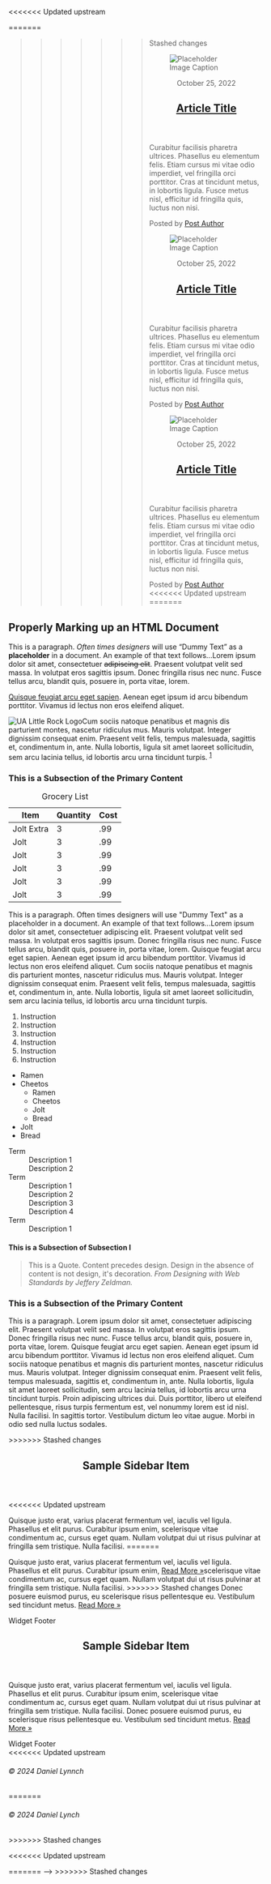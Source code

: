 <<<<<<< Updated upstream
<!DOCTYPE html>
=======
<!-- <!DOCTYPE html>
>>>>>>> Stashed changes
<html lang="en">
<head>
  <title>Web Technologies - CSS Demo</title>
  <meta charset="UTF-8">
  <meta name="description" content="Keyword rich narrative on site purpose">
  <meta name="author" content="Thomas Wallace">
  <link rel="preconnect" href="https://fonts.googleapis.com">
  <link rel="preconnect" href="https://fonts.gstatic.com" crossorigin>
  <link href="https://fonts.googleapis.com/css2?family=Gabarito:wght@400..900&display=swap" rel="stylesheet">
</head>
<body>
  <main>
    <header role="banner" class="primary">
      <div class="hgroup">
        <h1><a href="index.html">Building the Modern Web</a></h1>
        <h2>HTML5, CSS, JavaScript Fundamentals</h2>
      </div>
      <nav role="navigation">
        <ul>
          <li><a href="https://ualr.edu/">UA Little Rock</a></li>
          <li><a href="http://learn.shayhowe.com/html-css/getting-to-know-html/">HTML5 & CSS Lessons</a></li>
          <li><a href="http://www.csszengarden.com/">CSS Zen Garden</a></li>
        </ul>
      </nav>
    </header>
    <section id="content" class="container">
      <h2>Introduction to Web Design</h2>
      <p>Integer pretium fringilla mauris, sed cursus purus consectetur eu. Donec vitae placerat enim. Nam dictum purus nec diam pharetra, in accumsan ipsum commodo. In varius ligula posuere, sodales erat nec, tempus purus. Quisque eu posuere arcu, ut pellentesque
        dui. Nam pretium, leo et sollicitudin mollis, sapien mi ultricies tortor, in placerat lectus odio a nisl. Suspendisse feugiat magna id mollis auctor. Nullam neque sem, hendrerit vitae metus at, vestibulum aliquet metus. Quisque dapibus ultrices
        pulvinar. Aliquam condimentum sapien lorem, in egestas ipsum rhoncus sed. Vivamus congue et eros in cursus. Donec elementum quam sit amet feugiat volutpat. Vestibulum varius laoreet turpis id efficitur. Proin scelerisque volutpat lectus, at fermentum
        dui euismod sed. In efficitur felis risus, at tempor risus aliquam vel.</p>
      <h3>An Additional Content Heading</h3>
      <p>Integer pretium fringilla mauris, sed cursus purus consectetur eu. Donec vitae placerat enim. Nam dictum purus nec diam pharetra, in accumsan ipsum commodo. In varius ligula posuere, sodales erat nec, tempus purus. Quisque eu posuere arcu, ut pellentesque
        dui. Nam pretium, leo et sollicitudin mollis, sapien mi ultricies tortor, in placerat lectus odio a nisl. Suspendisse feugiat magna id mollis auctor. Nullam neque sem, hendrerit vitae metus at, vestibulum aliquet metus. Quisque dapibus ultrices
        pulvinar. Aliquam condimentum sapien lorem, in egestas ipsum rhoncus sed. Vivamus congue et eros in cursus. Donec elementum quam sit amet feugiat volutpat. Vestibulum varius laoreet turpis id efficitur. Proin scelerisque volutpat lectus, at fermentum
        dui euismod sed. In efficitur felis risus, at tempor risus aliquam vel.</p>
    </section>
    <section id="blog" class="container">
<<<<<<< Updated upstream
      <h2>Recent Posts</h2>
=======
      <!--<h2>Recent Posts</h2>-->
>>>>>>> Stashed changes
      <article class="post">
        <figure>
          <img src="https://via.placeholder.com/300x200" alt="Placeholder">
          <figcaption>Image Caption</figcaption>
        </figure>
        <header>
          <time class="post-date" datetime="2022-10-25">October 25, 2022</time>
          <h2> <a href="#" rel="bookmark" title="link to this post">Article Title</a> </h2>
        </header>
        <div class="post-content">
          <p>Curabitur facilisis pharetra ultrices. Phasellus eu elementum felis. Etiam cursus mi vitae odio imperdiet, vel fringilla orci porttitor. Cras at tincidunt metus, in lobortis ligula. Fusce metus nisl, efficitur id fringilla quis, luctus non nisi.
          </p>
        </div>
        <footer class="post-meta"> Posted by <a href="#">Post Author</a></footer>
      </article>
      <article class="post">
        <figure>
          <img src="https://via.placeholder.com/300x200" alt="Placeholder">
          <figcaption>Image Caption</figcaption>
        </figure>
        <header>
          <time class="post-date" datetime="2022-10-25">October 25, 2022</time>
          <h2> <a href="#" rel="bookmark" title="link to this post">Article Title</a> </h2>
        </header>
        <div class="post-content">
          <p>Curabitur facilisis pharetra ultrices. Phasellus eu elementum felis. Etiam cursus mi vitae odio imperdiet, vel fringilla orci porttitor. Cras at tincidunt metus, in lobortis ligula. Fusce metus nisl, efficitur id fringilla quis, luctus non nisi.
          </p>
        </div>
        <footer class="post-meta"> Posted by <a href="#">Post Author</a></footer>
      </article>
      <article class="post">
        <figure>
          <img src="https://via.placeholder.com/300x200" alt="Placeholder">
          <figcaption>Image Caption</figcaption>
        </figure>
        <header>
          <time class="post-date" datetime="2022-10-25">October 25, 2022</time>
          <h2> <a href="#" rel="bookmark" title="link to this post">Article Title</a> </h2>
        </header>
        <div class="post-content">
          <p>Curabitur facilisis pharetra ultrices. Phasellus eu elementum felis. Etiam cursus mi vitae odio imperdiet, vel fringilla orci porttitor. Cras at tincidunt metus, in lobortis ligula. Fusce metus nisl, efficitur id fringilla quis, luctus non nisi.
          </p>
        </div>
        <footer class="post-meta"> Posted by <a href="#">Post Author</a></footer>
      </article>
    </section>
<<<<<<< Updated upstream
=======
    <section id="practice" class="container">
  <h2>Properly Marking up an HTML Document</h2>
  <!--(Primary Content Heading)-->

  <p>This is a paragraph. <em>Often times designers</em> will use <q>Dummy Text</q> as a <strong>placeholder</strong> in a document. An example of that text follows...Lorem ipsum dolor sit amet, consectetuer <del>adipiscing elit</del>. Praesent volutpat
    velit sed massa. In volutpat eros sagittis ipsum. Donec fringilla risus nec nunc. Fusce tellus arcu, blandit quis, posuere in, porta vitae, lorem.</p>

  <p> <a href="#">Quisque feugiat arcu eget sapien</a>. <span class="foo">Aenean</span> eget ipsum id arcu bibendum porttitor. Vivamus id lectus non eros eleifend aliquet.</p>
  <p> <img src="https://thomaswallace.net/wp-content/uploads/2018/02/ualr.png" alt="UA Little Rock Logo" />Cum sociis natoque penatibus et magnis dis parturient montes, nascetur ridiculus mus. Mauris volutpat. Integer dignissim consequat enim. Praesent velit felis,
    tempus malesuada, sagittis et, condimentum in, ante. Nulla lobortis, ligula sit amet laoreet sollicitudin, sem arcu lacinia tellus, id lobortis arcu urna tincidunt turpis. <sup><a href="#">1</a></sup> </p>

  <h3>This is a Subsection of the Primary Content</h3>
  <!-- (Subsection I)-->

  <table>
    <caption>Grocery List</caption>
    <thead>
      <!--Design Time Attribute - Remove before Prodution-->
      <tr>
        <th scope="col">Item</th>
        <th scope="col">Quantity</th>
        <th scope="col">Cost</th>
      </tr>
    </thead>
    <tr>
      <td>Jolt Extra</td>
      <td>3</td>
      <td>.99</td>
    </tr>
    <tr>
      <td>Jolt</td>
      <td>3</td>
      <td>.99</td>
    </tr>
    <tr>
      <td>Jolt</td>
      <td>3</td>
      <td>.99</td>
    </tr>
    <tr>
      <td>Jolt</td>
      <td>3</td>
      <td>.99</td>
    </tr>
    <tr>
      <td>Jolt</td>
      <td>3</td>
      <td>.99</td>
    </tr>
    <tr>
      <td>Jolt</td>
      <td>3</td>
      <td>.99</td>
    </tr>
  </table>

  <p>This is a paragraph. Often times designers will use "Dummy Text" as a placeholder in a document. An example of that text follows...Lorem ipsum dolor sit amet, consectetuer adipiscing elit. Praesent volutpat velit sed massa. In volutpat eros sagittis
    ipsum. Donec fringilla risus nec nunc. Fusce tellus arcu, blandit quis, posuere in, porta vitae, lorem. Quisque feugiat arcu eget sapien. Aenean eget ipsum id arcu bibendum porttitor. Vivamus id lectus non eros eleifend aliquet. Cum sociis natoque
    penatibus et magnis dis parturient montes, nascetur ridiculus mus. Mauris volutpat. Integer dignissim consequat enim. Praesent velit felis, tempus malesuada, sagittis et, condimentum in, ante. Nulla lobortis, ligula sit amet laoreet sollicitudin,
    sem arcu lacinia tellus, id lobortis arcu urna tincidunt turpis.</p>

  <!--This is a list of instructions.-->

  <ol>
    <li>Instruction</li>
    <li>Instruction</li>
    <li>Instruction</li>
    <li>Instruction</li>
    <li>Instruction</li>
    <li>Instruction</li>
  </ol>

  <!--This is a list of items to purchase at the grocery store.-->

  <ul>
    <li>Ramen</li>
    <li>Cheetos
      <ul>
        <li>Ramen</li>
        <li>Cheetos</li>
        <li>Jolt</li>
        <li>Bread</li>
      </ul>
    </li>
    <li>Jolt</li>
    <li>Bread</li>
  </ul>

  <!--This is an Example of how we should mark up a term and its description(s)-->
  <dl>
    <dt>Term</dt>
    <dd>Description 1</dd>
    <dd>Description 2</dd>
    <dt>Term</dt>
    <dd>Description 1</dd>
    <dd>Description 2</dd>
    <dd>Description 3</dd>
    <dd>Description 4</dd>
    <dt>Term</dt>
    <dd>Description 1</dd>
  </dl>

  <h4>This is a Subsection of Subsection I</h4>

  <blockquote>This is a Quote. Content precedes design. Design in the absence of content is not design, it's decoration. <cite>From Designing with Web Standards by Jeffery Zeldman.</cite></blockquote>

  <h3>This is a Subsection of the Primary Content</h3>
  <!--(Subsection II)-->

  <p>This is a paragraph. Lorem ipsum dolor sit amet, consectetuer adipiscing elit. Praesent volutpat velit sed massa. In volutpat eros sagittis ipsum. Donec fringilla risus nec nunc. Fusce tellus arcu, blandit quis, posuere in, porta vitae, lorem. Quisque
    feugiat arcu eget sapien. Aenean eget ipsum id arcu bibendum porttitor. Vivamus id lectus non eros eleifend aliquet. Cum sociis natoque penatibus et magnis dis parturient montes, nascetur ridiculus mus. Mauris volutpat. Integer dignissim consequat
    enim. Praesent velit felis, tempus malesuada, sagittis et, condimentum in, ante. Nulla lobortis, ligula sit amet laoreet sollicitudin, sem arcu lacinia tellus, id lobortis arcu urna tincidunt turpis. Proin adipiscing ultrices dui. Duis porttitor,
    libero ut eleifend pellentesque, risus turpis fermentum est, vel nonummy lorem est id nisl. Nulla facilisi. In sagittis tortor. Vestibulum dictum leo vitae augue. Morbi in odio sed nulla luctus sodales.</p>
</section>
>>>>>>> Stashed changes
    <aside role="complementary">
      <div class="container">
        <article class="widget">
          <header>
            <h2>Sample Sidebar Item </h2>
          </header>
<<<<<<< Updated upstream
          <p>Quisque justo erat, varius placerat fermentum vel, iaculis vel ligula. Phasellus et elit purus. Curabitur ipsum enim, scelerisque vitae condimentum ac, cursus eget quam. Nullam volutpat dui ut risus pulvinar at fringilla sem tristique. Nulla facilisi.
=======
          <p>Quisque justo erat, varius placerat fermentum vel, iaculis vel ligula. Phasellus et elit purus. Curabitur ipsum enim, <a href="#">Read More &raquo;</a>scelerisque vitae condimentum ac, cursus eget quam. Nullam volutpat dui ut risus pulvinar at fringilla sem tristique. Nulla facilisi.
>>>>>>> Stashed changes
            Donec posuere euismod purus, eu scelerisque risus pellentesque eu. Vestibulum sed tincidunt metus. <a href="#">Read More &raquo;</a></p>
          <footer>Widget Footer</footer>
        </article>
        <article class="widget">
          <header>
            <h2>Sample Sidebar Item </h2>
          </header>
          <p>Quisque justo erat, varius placerat fermentum vel, iaculis vel ligula. Phasellus et elit purus. Curabitur ipsum enim, scelerisque vitae condimentum ac, cursus eget quam. Nullam volutpat dui ut risus pulvinar at fringilla sem tristique. Nulla facilisi.
            Donec posuere euismod purus, eu scelerisque risus pellentesque eu. Vestibulum sed tincidunt metus. <a href="#">Read More &raquo;</a></p>
          <footer>Widget Footer</footer>
        </article>
      </div>
    </aside>
    <footer id="colophon" role="contentinfo">
<<<<<<< Updated upstream
      <h6>&copy; 2024 Daniel Lynnch</h6>
=======
      <h6>&copy; 2024 Daniel Lynch</h6>
>>>>>>> Stashed changes
    </footer>
  </main>
</body>

<<<<<<< Updated upstream
</html>
=======
</html> -->
>>>>>>> Stashed changes
